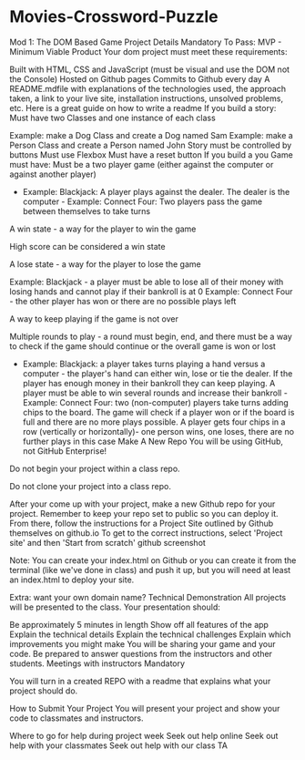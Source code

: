 # Movies-Crossword-Puzzle
Mod 1: The DOM Based Game
Project Details
Mandatory To Pass:
MVP - Minimum Viable Product
Your dom project must meet these requirements:

Built with HTML, CSS and JavaScript (must be visual and use the DOM not the Console)
Hosted on Github pages
Commits to Github every day
A README.mdfile with explanations of the technologies used, the approach taken, a link to your live site, installation instructions, unsolved problems, etc. Here is a great guide on how to write a readme
If you build a story:
Must have two Classes and one instance of each class

Example: make a Dog Class and create a Dog named Sam
Example: make a Person Class and create a Person named John
Story must be controlled by buttons
Must use Flexbox
Must have a reset button
If you build a you Game must have:
Must be a two player game (either against the computer or against another player)
- Example: Blackjack: A player plays against the dealer. The dealer is the computer - Example: Connect Four: Two players pass the game between themselves to take turns

A win state - a way for the player to win the game

High score can be considered a win state

A lose state - a way for the player to lose the game

Example: Blackjack - a player must be able to lose all of their money with losing hands and cannot play if their bankroll is at 0
Example: Connect Four - the other player has won or there are no possible plays left

A way to keep playing if the game is not over

Multiple rounds to play - a round must begin, end, and there must be a way to check if the game should continue or the overall game is won or lost
- Example: Blackjack: a player takes turns playing a hand versus a computer - the player's hand can either win, lose or tie the dealer. If the player has enough money in their bankroll they can keep playing. A player must be able to win several rounds and increase their bankroll - Example: Connect Four: two (non-computer) players take turns adding chips to the board. The game will check if a player won or if the board is full and there are no more plays possible. A player gets four chips in a row (vertically or horizontally)- one person wins, one loses, there are no further plays in this case
Make A New Repo
You will be using GitHub, not GitHub Enterprise!

Do not begin your project within a class repo.

Do not clone your project into a class repo.

After your come up with your project, make a new Github repo for your project. Remember to keep your repo set to public so you can deploy it.
From there, follow the instructions for a Project Site outlined by Github themselves on github.io To get to the correct instructions, select 'Project site' and then 'Start from scratch'
github screenshot

Note: You can create your index.html on Github or you can create it from the terminal (like we've done in class) and push it up, but you will need at least an index.html to deploy your site.

Extra: want your own domain name?
Technical Demonstration
All projects will be presented to the class. Your presentation should:

Be approximately 5 minutes in length
Show off all features of the app
Explain the technical details
Explain the technical challenges
Explain which improvements you might make You will be sharing your game and your code. Be prepared to answer questions from the instructors and other students.
Meetings with instructors
Mandatory

You will turn in a created REPO with a readme that explains what your project should do.

How to Submit Your Project
You will present your project and show your code to classmates and instructors.

Where to go for help during project week
Seek out help online
Seek out help with your classmates
Seek out help with our class TA
